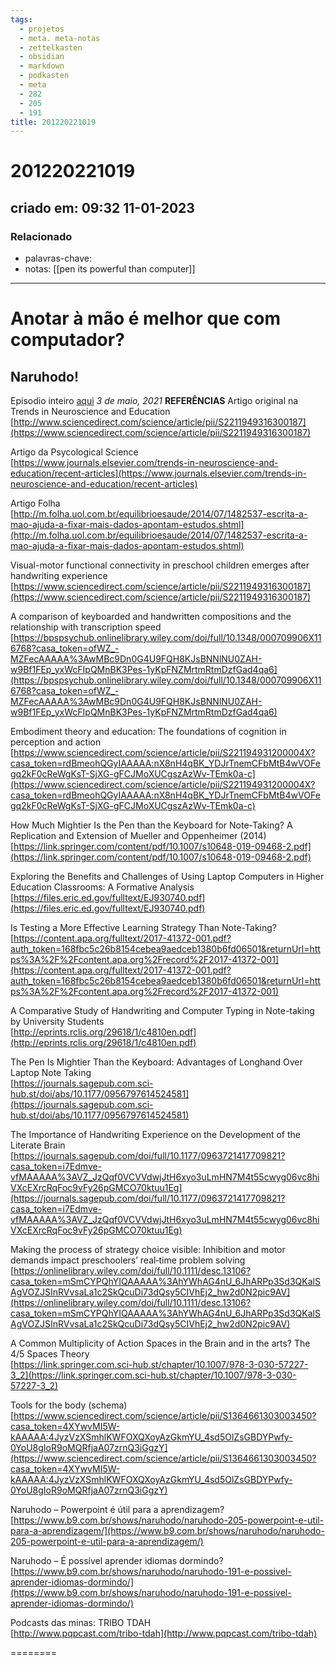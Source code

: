 ```yaml
---
tags:
  - projetos
  - meta. meta-notas
  - zettelkasten
  - obsidian
  - markdown
  - podkasten
  - meta
  - 282
  - 205
  - 191
title: 201220221019
---
```

# 201220221019
## criado em: 09:32 11-01-2023

### Relacionado
- palavras-chave: 
- notas: [[pen its powerful than computer]]
---
# Anotar à mão é melhor que com computador?
## Naruhodo!
Episodio inteiro [aqui](https://open.spotify.com/episode/4iIf7PRfDKIc1sf0u7wIXj?si=21745c674b6041bc)
*3 de maio, 2021* 
**REFERÊNCIAS**
Artigo original na Trends in Neuroscience and Education  
[http://www.sciencedirect.com/science/article/pii/S2211949316300187](https://www.sciencedirect.com/science/article/pii/S2211949316300187)

Artigo da Psycological Science  
[https://www.journals.elsevier.com/trends-in-neuroscience-and-education/recent-articles](https://www.journals.elsevier.com/trends-in-neuroscience-and-education/recent-articles)

Artigo Folha  
[http://m.folha.uol.com.br/equilibrioesaude/2014/07/1482537-escrita-a-mao-ajuda-a-fixar-mais-dados-apontam-estudos.shtml](http://m.folha.uol.com.br/equilibrioesaude/2014/07/1482537-escrita-a-mao-ajuda-a-fixar-mais-dados-apontam-estudos.shtml)

Visual-motor functional connectivity in preschool children emerges after handwriting experience  
[https://www.sciencedirect.com/science/article/pii/S2211949316300187](https://www.sciencedirect.com/science/article/pii/S2211949316300187)

A comparison of keyboarded and handwritten compositions and the relationship with transcription speed  
[https://bpspsychub.onlinelibrary.wiley.com/doi/full/10.1348/000709906X116768?casa_token=ofWZ_-MZFecAAAAA%3AwMBc9Dn0G4U9FQH8KJsBNNlNU0ZAH-w9Bf1FEp_yxWcFIpQMnBK3Pes-1yKpFNZMrtmRtmDzfGad4qa6](https://bpspsychub.onlinelibrary.wiley.com/doi/full/10.1348/000709906X116768?casa_token=ofWZ_-MZFecAAAAA%3AwMBc9Dn0G4U9FQH8KJsBNNlNU0ZAH-w9Bf1FEp_yxWcFIpQMnBK3Pes-1yKpFNZMrtmRtmDzfGad4qa6)

Embodiment theory and education: The foundations of cognition in perception and action  
[https://www.sciencedirect.com/science/article/pii/S221194931200004X?casa_token=rdBmeohQGyIAAAAA:nX8nH4qBK_YDJrTnemCFbMtB4wVOFegq2kF0cReWgKsT-SjXG-gFCJMoXUCgszAzWv-TEmk0a-c](https://www.sciencedirect.com/science/article/pii/S221194931200004X?casa_token=rdBmeohQGyIAAAAA:nX8nH4qBK_YDJrTnemCFbMtB4wVOFegq2kF0cReWgKsT-SjXG-gFCJMoXUCgszAzWv-TEmk0a-c)

How Much Mightier Is the Pen than the Keyboard for Note-Taking? A Replication and Extension of Mueller and Oppenheimer (2014)  
[https://link.springer.com/content/pdf/10.1007/s10648-019-09468-2.pdf](https://link.springer.com/content/pdf/10.1007/s10648-019-09468-2.pdf)

Exploring the Benefits and Challenges of Using Laptop Computers in Higher  
Education Classrooms: A Formative Analysis  
[https://files.eric.ed.gov/fulltext/EJ930740.pdf](https://files.eric.ed.gov/fulltext/EJ930740.pdf)

Is Testing a More Effective Learning Strategy Than Note-Taking?  
[https://content.apa.org/fulltext/2017-41372-001.pdf?auth_token=168fbc5c26b8154cebea9aedceb1380b6fd06501&returnUrl=https%3A%2F%2Fcontent.apa.org%2Frecord%2F2017-41372-001](https://content.apa.org/fulltext/2017-41372-001.pdf?auth_token=168fbc5c26b8154cebea9aedceb1380b6fd06501&returnUrl=https%3A%2F%2Fcontent.apa.org%2Frecord%2F2017-41372-001)

A Comparative Study of Handwriting and Computer Typing in Note-taking by University Students  
[http://eprints.rclis.org/29618/1/c4810en.pdf](http://eprints.rclis.org/29618/1/c4810en.pdf)

The Pen Is Mightier Than the Keyboard: Advantages of Longhand Over Laptop Note Taking  
[https://journals.sagepub.com.sci-hub.st/doi/abs/10.1177/0956797614524581](https://journals.sagepub.com.sci-hub.st/doi/abs/10.1177/0956797614524581)

The Importance of Handwriting Experience on the Development of the Literate Brain  
[https://journals.sagepub.com/doi/full/10.1177/0963721417709821?casa_token=i7Edmve-vfMAAAAA%3AVZ_JzQqf0VCVVdwjJtH6xyo3uLmHN7M4t55cwyg06vc8hiVXcEXrcRqFoc9vFy26pGMCO70ktuu1Eg](https://journals.sagepub.com/doi/full/10.1177/0963721417709821?casa_token=i7Edmve-vfMAAAAA%3AVZ_JzQqf0VCVVdwjJtH6xyo3uLmHN7M4t55cwyg06vc8hiVXcEXrcRqFoc9vFy26pGMCO70ktuu1Eg)

Making the process of strategy choice visible: Inhibition and motor demands impact preschoolers’ real‐time problem solving  
[https://onlinelibrary.wiley.com/doi/full/10.1111/desc.13106?casa_token=mSmCYPQhYIQAAAAA%3AhYWhAG4nU_6JhARPp3Sd3QKalSAgVOZJSInRVvsaLa1c2SkQcuDi73dQsy5CIVhEj2_hw2d0N2pic9AV](https://onlinelibrary.wiley.com/doi/full/10.1111/desc.13106?casa_token=mSmCYPQhYIQAAAAA%3AhYWhAG4nU_6JhARPp3Sd3QKalSAgVOZJSInRVvsaLa1c2SkQcuDi73dQsy5CIVhEj2_hw2d0N2pic9AV)

A Common Multiplicity of Action Spaces in the Brain and in the arts? The 4/5 Spaces Theory  
[https://link.springer.com.sci-hub.st/chapter/10.1007/978-3-030-57227-3_2](https://link.springer.com.sci-hub.st/chapter/10.1007/978-3-030-57227-3_2)

Tools for the body (schema)  
[https://www.sciencedirect.com/science/article/pii/S1364661303003450?casa_token=4XYwvMI5W-kAAAAA:4JyzVzXSmhlKWFOXQXoyAzGkmYU_4sd5OlZsGBDYPwfy-0YoU8gIoR9oMQRfjaA07zrnQ3iGgzY](https://www.sciencedirect.com/science/article/pii/S1364661303003450?casa_token=4XYwvMI5W-kAAAAA:4JyzVzXSmhlKWFOXQXoyAzGkmYU_4sd5OlZsGBDYPwfy-0YoU8gIoR9oMQRfjaA07zrnQ3iGgzY)

Naruhodo – Powerpoint é útil para a aprendizagem?  
[https://www.b9.com.br/shows/naruhodo/naruhodo-205-powerpoint-e-util-para-a-aprendizagem/](https://www.b9.com.br/shows/naruhodo/naruhodo-205-powerpoint-e-util-para-a-aprendizagem/)

Naruhodo – É possível aprender idiomas dormindo?  
[https://www.b9.com.br/shows/naruhodo/naruhodo-191-e-possivel-aprender-idiomas-dormindo/](https://www.b9.com.br/shows/naruhodo/naruhodo-191-e-possivel-aprender-idiomas-dormindo/)

Podcasts das minas: TRIBO TDAH  
[http://www.pqpcast.com/tribo-tdah](http://www.pqpcast.com/tribo-tdah)

========